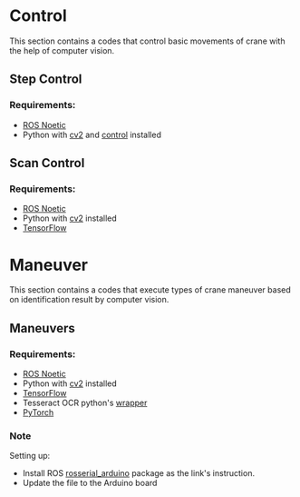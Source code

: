 # Control
This section contains a codes that control basic movements of crane with the help of computer vision.
## Step Control
### Requirements:
- [ROS Noetic](http://wiki.ros.org/noetic/Installation/Ubuntu)
- Python with [cv2](https://pypi.org/project/opencv-python/) and [control](https://pypi.org/project/control/) installed
## Scan Control
### Requirements:
- [ROS Noetic](http://wiki.ros.org/noetic/Installation/Ubuntu)
- Python with [cv2](https://pypi.org/project/opencv-python/) installed
- [TensorFlow](https://tensorflow-object-detection-api-tutorial.readthedocs.io/en/latest/install.html#)
# Maneuver
This section contains a codes that execute types of crane maneuver based on identification result by computer vision.
## Maneuvers
### Requirements:
- [ROS Noetic](http://wiki.ros.org/noetic/Installation/Ubuntu)
- Python with [cv2](https://pypi.org/project/opencv-python/) installed
- [TensorFlow](https://tensorflow-object-detection-api-tutorial.readthedocs.io/en/latest/install.html#)
- Tesseract OCR python's [wrapper](https://pypi.org/project/pytesseract/)
- [PyTorch](https://pytorch.org/get-started/locally/) 

### Note
Setting up:
- Install ROS [rosserial_arduino](http://wiki.ros.org/rosserial_arduino) package as the link's instruction.
- Update the file to the Arduino board
